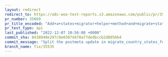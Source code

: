 ```yaml
---
layout: redirect
redirect_to: https://a8c-woo-test-reports.s3.amazonaws.com/public/pr/35669/api/index.html
pr_number: 35669
pr_title_encoded: "Add+a+states+migrator+helper+method+and+migrate+states+for+New+Zealand+and+Ukraine"
pr_test_type: api
last_published: "2022-12-07 10:56:08 +0000"
commit_sha: 8438940e297c9e0307d470a77dedbccb2d8056b4
commit_message: "Split the postmeta update in migrate_country_states_for_store_location"
branch_name: fix/35535
---
```

